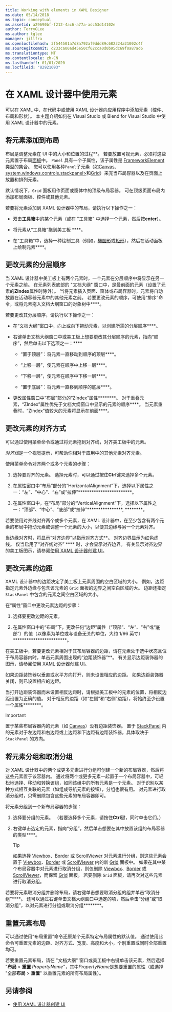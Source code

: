 ```yaml
---
title: Working with elements in XAML Designer
ms.date: 05/14/2018
ms.topic: conceptual
ms.assetid: a29690bf-f212-4ac6-a77a-adc53d14102e
author: TerryGLee
ms.author: tglee
manager: jillfra
ms.openlocfilehash: 3f544501a7d8a792af9ddd89c682324a21002c4f
ms.sourcegitcommit: d233ca00ad45e50cf62cca0d0b95dc69f0a87ad6
ms.translationtype: MT
ms.contentlocale: zh-CN
ms.lasthandoff: 01/01/2020
ms.locfileid: "82921093"
---
```

# <a name="work-with-elements-in-xaml-designer"></a>在 XAML 设计器中使用元素

可以在 XAML 中、在代码中或使用 XAML 设计器向应用程序中添加元素（控件、布局和形状）。 本主题介绍如何在 Visual Studio 或 Blend for Visual Studio 中使用 XAML 设计器中的元素。

## <a name="add-an-element-to-a-layout"></a>将元素添加到布局

布局是调整元素在 UI 中的大小和位置的过程**。 若要放置可视元素，必须将这些元素置于布局[面板](xref:Windows.UI.Xaml.Controls.Panel)中。 `Panel` 具有一个子属性，该子属性是 [FrameworkElement](xref:Windows.UI.Xaml.FrameworkElement) 类型的集合。 您可以使用各种`Panel`子元素（如[Canvas](xref:Windows.UI.Xaml.Controls.Canvas)、 [system.windows.controls.stackpanel>](xref:Windows.UI.Xaml.Controls.StackPanel)和[Grid](xref:Windows.UI.Xaml.Controls.Grid)）来充当布局容器以及在页面上放置和排列元素。

默认情况下，`Grid` 面板用作页面或窗体中的顶级布局容器。 可在顶级页面布局内添加布局面板、控件或其他元素。

若要将元素添加到 XAML 设计器中的布局，请执行以下操作之一：

- 双击**工具箱**中的某个元素（或在 "工具箱" 中选择一个元素，然后按**enter**）。

- 将元素从“工具箱”拖到美工板 ****。

- 在“工具箱”中，选择一种绘制工具（例如，[椭圆形](xref:Windows.UI.Xaml.Shapes.Ellipse)或[矩形](xref:Windows.UI.Xaml.Shapes.Rectangle)），然后在活动面板上绘制元素****。

## <a name="change-the-layering-order-of-elements"></a>更改元素的分层顺序

当 XAML 设计器中美工板上有两个元素时，一个元素在分层顺序中将显示在另一个元素之前。 在元素列表底部的 "文档大纲" 窗口中，是最前面的元素（设置了元素的**ZIndex**属性时除外）。 当将元素插入页面、窗体或布局容器时，元素将自动放置在活动容器元素中的其他元素之前。 若要更改元素的顺序，可使用“排序”命令，或将元素拖入文档大纲窗口的对象树中****。

若要更改其分层顺序，请执行以下操作之一：

- 在“文档大纲”窗口中，向上或向下拖动元素，以创建所需的分层顺序****。

- 右键单击文档大纲窗口中或美工板上想要更改其分层顺序的元素，指向“顺序”，然后单击以下选项之一：****

  - “置于顶层”：将元素一直移动到顺序的顶层****。

  - “上移一层”，使元素在顺序中上移一层****。

  - “下移一层”，使元素在顺序中下移一层****。

  - “置于底层”：将元素一直移到顺序的底层****。

- 更改属性窗口中“布局”部分的“ZIndex”属性********。 对于重叠元素，“ZIndex”属性优先于文档大纲窗口中显示的元素的顺序****。 当元素重叠时，“ZIndex”值较大的元素将显示在前面****。

## <a name="change-the-alignment-of-an-element"></a>更改元素的对齐方式

可以通过使用菜单命令或通过将元素拖到对齐线，对齐美工板中的元素。

*对齐线*是一个视觉提示，可帮助你相对于应用中的其他元素对齐元素。

使用菜单命令对齐两个或多个元素的步骤：

1. 选择要对齐的元素。 选择元素时，可以通过按住**Ctrl**键来选择多个元素。

2. 在属性窗口中“布局”部分的“HorizontalAlignment”下，选择以下属性之一：“左”、“中心”、“右”或“拉伸”************************。

3. 在属性窗口中，在“布局”部分的“VerticalAlignment”下，选择以下属性之一：“顶部”、“中心”、“底部”或“拉伸”****************, ********。

若要使用对齐线对齐两个或多个元素，在 XAML 设计器中，在至少包含有两个元素的布局中拖动元素或调整一个元素的大小，以便其边缘与另一个元素对齐。

当边缘对齐时，将显示“对齐边界”以指示对齐方式**。 对齐边界显示为红色虚线。 仅当启用了“对齐线对齐” **** 时，才会显示对齐边界。 有关显示对齐边界的美工板图示，请参阅[使用 XAML 设计器创建 UI](../xaml-tools/creating-a-ui-by-using-xaml-designer-in-visual-studio.md)。

## <a name="change-an-elements-margins"></a>更改元素的边距

XAML 设计器中的边距决定了美工板上元素周围的空白区域的大小。 例如，边距指定元素外边缘与包含该元素的 `Grid` 面板的边界之间空白区域的大。 边距还指定 `StackPanel` 中包含的元素之间空白区域的大小。

在“属性”窗口中更改元素边距的步骤：

1. 选择要更改边距的元素。

2. 在属性窗口中的“布局”下，更改任何“边距”属性（“顶部”、“左”、“右”或“底部”）的值（以像素为单位或与设备无关的单位，大约 1/96 英寸）************************。

在美工板中，若要更改元素相对于其布局容器的边距，请在元素处于选中状态且位于布局容器内时，单击元素周围出现的“边距装饰器”**。 有关显示边距装饰器的图示，请参阅[使用 XAML 设计器创建 UI](../xaml-tools/creating-a-ui-by-using-xaml-designer-in-visual-studio.md)。

如果边距装饰器以垂直或水平方向打开，则未设置相应的边距。 如果边距装饰器关闭，则已设置相应的边距。

当打开边距装饰器而未设置相反边距时，请根据美工板中的元素的位置，将相反边距设置为正确的值。 对于相反的边距（如“左侧”和“右侧”边距），将始终至少设置一个属性********。

> [!IMPORTANT]
> 置于某些布局容器内的元素（如 [Canvas](xref:Windows.UI.Xaml.Controls.Canvas)）没有边距装饰器。 置于 [StackPanel](xref:Windows.UI.Xaml.Controls.StackPanel) 内的元素对于左边距和右边距或上边距和下边距有边距装饰器，具体取决于 `StackPanel` 的方向。

## <a name="group-and-ungroup-elements"></a>将元素分组和取消分组

对 XAML 设计器中的两个或更多元素进行分组可创建一个新的布局容器，然后将这些元素置于该容器内。 通过将两个或更多元素一起置于一个布局容器中，可轻松地选择、移动和转换该组，如同该组中的所有元素是一个元素。 对于识别以某种方式相互关联的元素（如组成导航元素的按钮），分组也很有用。 对元素进行取消分组时，只需删除包含这些元素的布局容器即可。

将元素分组到一个新布局容器的步骤：

1. 选择要分组的元素。 （若要选择多个元素，请按住**Ctrl**键，同时单击它们。）

2. 右键单击选定的元素，指向“分组”，然后单击想要在其中放置该组的布局容器的类型****。

    > [!TIP]
    > 如果选择 [Viewbox](xref:Windows.UI.Xaml.Controls.Viewbox)、[Border](xref:Windows.UI.Xaml.Controls.Border) 或 [ScrollViewer](xref:Windows.UI.Xaml.Controls.ScrollViewer) 对元素进行分组，则这些元素会置于 [Viewbox](xref:Windows.UI.Xaml.Controls.Viewbox)、[Border](xref:Windows.UI.Xaml.Controls.Border) 或 [ScrollViewer](xref:Windows.UI.Xaml.Controls.ScrollViewer) 内的新 [Grid](xref:Windows.UI.Xaml.Controls.Grid) 面板中。 如果在其中某个布局容器中对元素进行取消分组，则仅删除 [Viewbox](xref:Windows.UI.Xaml.Controls.Viewbox)、[Border](xref:Windows.UI.Xaml.Controls.Border) 或 [ScrollViewer](xref:Windows.UI.Xaml.Controls.ScrollViewer)，而保留 [Grid](xref:Windows.UI.Xaml.Controls.Grid) 面板。 若要删除 `Grid` 面板，请再次对这些元素进行取消分组。

若要将元素取消分组并删除布局，请右键单击想要取消分组的组并单击“取消分组”****。 还可以通过右键单击文档大纲窗口中选定的项，然后单击“分组”或“取消分组”，以对元素进行分组或取消分组********。

## <a name="reset-the-element-layout"></a>重置元素布局

可以通过使用“布局重置”命令还原某个元素特定布局属性的默认值。 通过使用此命令可重置元素的边距、对齐方式、宽度、高度和大小，个别重置或同时全部重置均可。

若要重置元素布局，请在 "文档大纲" 窗口或美工板中右键单击该元素，然后选择 "**布局** > **重置** *PropertyName*"，其中*PropertyName*是想要重置的属性（或选择 "全部**布局** > **重置**" 以重置元素的所有布局属性）。

## <a name="see-also"></a>另请参阅

- [使用 XAML 设计器创建 UI](../xaml-tools/creating-a-ui-by-using-xaml-designer-in-visual-studio.md)
